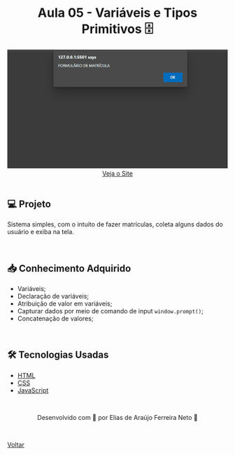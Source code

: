 <h1 align="center">Aula 05 - Variáveis e Tipos Primitivos 🗄</h1>

<div align="center">
  <img src="./demonstracao.gif">
</div>

<div align="center">
  <a href="https://elias-neto.github.io/Curso-em-video-JavaScript/moduloB/aula05/index.html">Veja o Site</a>
</div>

<br>

## 💻 Projeto

Sistema simples, com o intuito de fazer matrículas, coleta alguns dados do usuário e exiba na tela.

<br>

## 📥 Conhecimento Adquirido 

- Variáveis;
- Declaração de variáveis;
- Atribuição de valor em variáveis;
- Capturar dados por meio de comando de input `window.prompt()`;
- Concatenação de valores;

<br>

## 🛠 Tecnologias Usadas

- [HTML](https://www.w3schools.com/html/)
- [CSS](https://www.w3schools.com/css/)
- [JavaScript](https://www.w3schools.com/js/)

<br>

<p align="center"> Desenvolvido com 💙 por Elias de Araújo Ferreira Neto 👋 <p>

<br>
  
<a href="../../../README.md">Voltar</a>